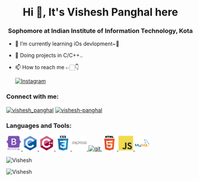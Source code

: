<h1 align="center">Hi 👋, It's Vishesh Panghal here</h1>
<h3 align="center">Sophomore at Indian Institute of Information Technology, Kota</h3>

- 🌱 I’m currently learning iOs devlopment~
- 🫡 Doing projects in C/C++..            

- 📫 How to reach me 👉🏻👇  <p> <a href="https://instagram.com/champion._.jaat?utm_medium=copy_link" target="_blank"> <img src="https://logowik.com/content/uploads/images/instagram-icon.jpg" alt="Instagram" width="60" height="40"/> </a> 

<h3 align="left">Connect with me:</h3>
<p align="left">
<a href="https://mobile.twitter.com/vishesh_panghal" target="blank"><img align="center" src="https://raw.githubusercontent.com/rahuldkjain/github-profile-readme-generator/master/src/images/icons/Social/twitter.svg" alt="vishesh_panghal" height="30" width="40" /></a>
<a href="https://www.linkedin.com/in/vishesh-panghal-b7097720b" target="blank"><img align="center" src="https://raw.githubusercontent.com/rahuldkjain/github-profile-readme-generator/master/src/images/icons/Social/linked-in-alt.svg" alt="vishesh-panghal" height="30" width="40" /></a>
</p>

<h3 align="left">Languages and Tools:</h3>
<p align="left"> <a href="https://getbootstrap.com" target="_blank"> <img src="https://raw.githubusercontent.com/devicons/devicon/master/icons/bootstrap/bootstrap-plain-wordmark.svg" alt="bootstrap" width="40" height="40"/> </a> <a href="https://www.cprogramming.com/" target="_blank"> <img src="https://raw.githubusercontent.com/devicons/devicon/master/icons/c/c-original.svg" alt="c" width="40" height="40"/> </a> <a href="https://www.w3schools.com/cpp/" target="_blank"> <img src="https://raw.githubusercontent.com/devicons/devicon/master/icons/cplusplus/cplusplus-original.svg" alt="cplusplus" width="40" height="40"/> </a> <a href="https://www.w3schools.com/css/" target="_blank"> <img src="https://raw.githubusercontent.com/devicons/devicon/master/icons/css3/css3-original-wordmark.svg" alt="css3" width="40" height="40"/> </a> <a href="https://expressjs.com" target="_blank"> <img src="https://raw.githubusercontent.com/devicons/devicon/master/icons/express/express-original-wordmark.svg" alt="express" width="40" height="40"/> </a> <a href="https://git-scm.com/" target="_blank"> <img src="https://www.vectorlogo.zone/logos/git-scm/git-scm-icon.svg" alt="git" width="40" height="40"/> </a> <a href="https://www.w3.org/html/" target="_blank"> <img src="https://raw.githubusercontent.com/devicons/devicon/master/icons/html5/html5-original-wordmark.svg" alt="html5" width="40" height="40"/> </a> <a href="https://developer.mozilla.org/en-US/docs/Web/JavaScript" target="_blank"> <img src="https://raw.githubusercontent.com/devicons/devicon/master/icons/javascript/javascript-original.svg" alt="javascript" width="40" height="40"/> </a>  <a href="https://www.mysql.com/" target="_blank"> <img src="https://raw.githubusercontent.com/devicons/devicon/master/icons/mysql/mysql-original-wordmark.svg" alt="mysql" width="40" height="40"/> </a>

<p><img align="left" src="https://github-readme-stats.vercel.app/api?username=Vishesh-panghal&theme=highcontrast&show_icons=true&count_private=true" alt="Vishesh" /></p>
<br>

<p align="left"> <img src="https://github-readme-stats.vercel.app/api/top-langs/?username=Vishesh-panghal" alt="Vishesh" /> </p>

<p align="left"> <img
